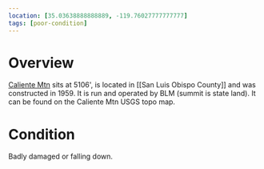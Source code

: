 ```yaml
---
location: [35.03638888888889, -119.76027777777777]
tags: [poor-condition]
---
```


# Overview

[Caliente Mtn](http://www.peakbagging.com/CALookoutPhotos/Caliente.html) sits at 5106', is located in [[San Luis Obispo County]] and was constructed in 1959. It is run and operated by BLM (summit is state land). It can be found on the Caliente Mtn USGS topo map.

# Condition

Badly damaged or falling down.